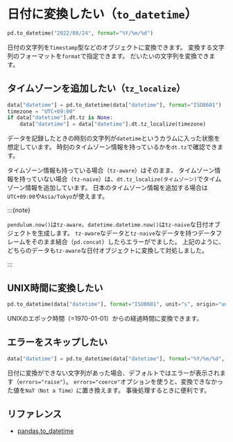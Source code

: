 # 日付に変換したい（``to_datetime``）

```python
pd.to_datetime("2022/08/24", format="%Y/%m/%d")
```

日付の文字列を``Timestamp``型などのオブジェクトに変換できます。
変換する文字列のフォーマットを``format``で指定できます。
だいたいの文字列を変換できます。

## タイムゾーンを追加したい（``tz_localize``）

```python
data["datetime"] = pd.to_datetime(data["datetime"], format="ISO8601")
timezone = "UTC+09:00"
if data["datetime"].dt.tz is None:
    data["datetime"] = data["datetime"].dt.tz_localize(timezone)
```

データを記録したときの時刻の文字列が``datetime``というカラムに入った状態を想定しています。
時刻のタイムゾーン情報を持っているかを``dt.tz``で確認できます。

タイムゾーン情報も持っている場合（``tz-aware``）はそのまま、
タイムゾーン情報を持っていない場合（``tz-naive``）は、``dt.tz_localize(タイムゾーン)``でタイムゾーン情報を追加しています。
日本のタイムゾーン情報を追加する場合は``UTC+09:00``や``Asia/Tokyo``が使えます。

:::{note}

``pendulum.now()``は``tz-aware``、``datetime.datetime.now()``は``tz-naive``な日付オブジェクトを生成します。
``tz-aware``なデータと``tz-naive``なデータを持つデータフレームをそのまま結合（``pd.concat``）したらエラーがでました。
上記のように、どちらのデータも``tz-aware``な日付オブジェクトに変換して対処しました。

:::

## UNIX時間に変換したい

```python
pd.to_datetime(data["datetime"], format="ISO8601", unit="s", origin="unix")
```

UNIXのエポック時間（=1970-01-01）からの経過時間に変換できます。

## エラーをスキップしたい

```python
data["datetime"] = pd.to_datetime(data["datetime"], format="%Y/%m/%d", errors="coerce")
```

日付に変換ができない文字列があった場合、デフォルトではエラーが表示されます（``errors="raise"``）。
``errors="coerce"``オプションを使うと、変換できなかった値を``NaT（Not a Time）``に置き換えます。
事後処理するときに便利です。


## リファレンス

- [pandas.to_datetime](https://pandas.pydata.org/pandas-docs/stable/reference/api/pandas.to_datetime.html)
